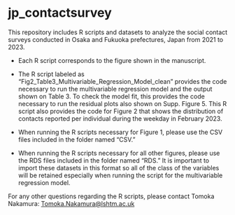 # jp_contactsurvey
This repository includes R scripts and datasets to analyze the social contact surveys conducted in Osaka and Fukuoka prefectures, Japan from 2021 to 2023.

- Each R script corresponds to the figure shown in the manuscript. 

- The R script labeled as “Fig2_Table3_Multivariable_Regression_Model_clean” provides the code necessary to run the multivariable regression model and the output shown on Table 3. To check the model fit, this provides the code necessary to run the residual plots also shown on Supp. Figure 5. This R script also provides the code for Figure 2 that shows the distribution of contacts reported per individual during the weekday in February 2023. 

- When running the R scripts necessary for Figure 1, please use the CSV files included in the folder named “CSV.” 

- When running the R scripts necessary for all other figures, please use the RDS files included in the folder named “RDS.” It is important to import these datasets in this format so all of the class of the variables will be retained especially when running the script for the multivariable regression model. 

For any other questions regarding the R scripts, please contact Tomoka Nakamura: Tomoka.Nakamura@lshtm.ac.uk 
